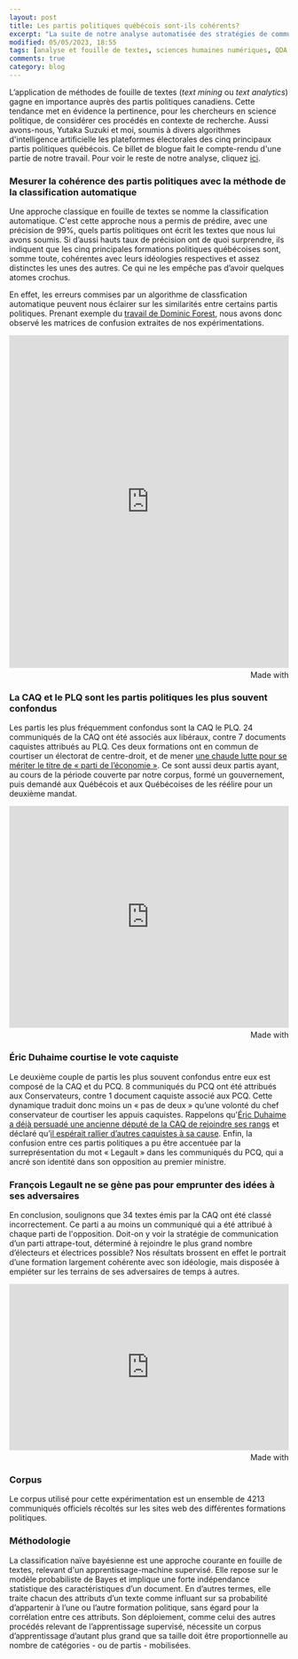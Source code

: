 ```yaml
---
layout: post
title: Les partis politiques québécois sont-ils cohérents?
excerpt: "La suite de notre analyse automatisée des stratégies de communication des partis politiques québécois."
modified: 05/05/2023, 18:55
tags: [analyse et fouille de textes, sciences humaines numériques, QDA Miner]
comments: true
category: blog
---
```


L’application de méthodes de fouille de textes (_text mining_ ou _text analytics_) gagne en importance auprès des partis politiques canadiens. Cette tendance met en évidence la pertinence, pour les chercheurs en science politique, de considérer ces procédés en contexte de recherche. Aussi avons-nous, Yutaka Suzuki et moi, soumis à divers algorithmes d'intelligence artificielle les plateformes électorales des cinq principaux partis politiques québécois. Ce billet de blogue fait le compte-rendu d'une partie de notre travail. Pour voir le reste de notre analyse, cliquez [ici](https://juste-un-roy.github.io/blog/Iramuteq-poltext1/).

### Mesurer la cohérence des partis politiques avec la méthode de la classification automatique ###

Une approche classique en fouille de textes se nomme la classification automatique. C'est cette approche nous a permis de prédire, avec une précision de 99%, quels partis politiques ont écrit les textes que nous lui avons soumis. Si d’aussi hauts taux de précision ont de quoi surprendre, ils indiquent que les cinq principales formations politiques québécoises sont, somme toute, cohérentes avec leurs idéologies respectives et assez distinctes les unes des autres. Ce qui ne les empêche pas d’avoir quelques atomes crochus.

En effet, les erreurs commises par un algorithme de classfication automatique peuvent nous éclairer sur les similarités entre certains partis politiques. Prenant exemple du [travail de Dominic Forest](http://dominicforest.me/fed2015/2015/10/15/des-machines-et-des-mots-les-partis-sont-ils-coherents/), nous avons donc observé les matrices de confusion extraites de nos expérimentations.

<iframe src='https://flo.uri.sh/visualisation/14270493/embed' title='Interactive or visual content' class='flourish-embed-iframe' frameborder='0' scrolling='no' style='width:100%;height:600px;' sandbox='allow-same-origin allow-forms allow-scripts allow-downloads allow-popups allow-popups-to-escape-sandbox allow-top-navigation-by-user-activation'></iframe><div style='width:100%!;margin-top:4px!important;text-align:right!important;'><a class='flourish-credit' href='https://public.flourish.studio/visualisation/14270493/?utm_source=embed&utm_campaign=visualisation/14270493' target='_top' style='text-decoration:none!important'><img alt='Made with Flourish' src='https://public.flourish.studio/resources/made_with_flourish.svg' style='width:105px!important;height:16px!important;border:none!important;margin:0!important;'> </a></div>

### La CAQ et le PLQ sont les partis politiques les plus souvent confondus ###

Les partis les plus fréquemment confondus sont la CAQ le PLQ. 24 communiqués de la CAQ ont été associés aux libéraux, contre 7 documents caquistes attribués au PLQ. Ces deux formations ont en commun de courtiser un électorat de centre-droit, et de mener [une chaude lutte pour se mériter le titre de « parti de l’économie »](https://lactualite.com/politique/quel-est-le-parti-de-leconomie/). Ce sont aussi deux partis ayant, au cours de la période couverte par notre corpus, formé un gouvernement, puis demandé aux Québécois et aux Québécoises de les réélire pour un deuxième mandat.

<iframe src='https://flo.uri.sh/visualisation/14272062/embed' title='Interactive or visual content' class='flourish-embed-iframe' frameborder='0' scrolling='no' style='width:100%;height:400px;' sandbox='allow-same-origin allow-forms allow-scripts allow-downloads allow-popups allow-popups-to-escape-sandbox allow-top-navigation-by-user-activation'></iframe><div style='width:100%!;margin-top:4px!important;text-align:right!important;'><a class='flourish-credit' href='https://public.flourish.studio/visualisation/14272062/?utm_source=embed&utm_campaign=visualisation/14272062' target='_top' style='text-decoration:none!important'><img alt='Made with Flourish' src='https://public.flourish.studio/resources/made_with_flourish.svg' style='width:105px!important;height:16px!important;border:none!important;margin:0!important;'> </a></div>


### Éric Duhaime courtise le vote caquiste ###

Le deuxième couple de partis les plus souvent confondus entre eux est composé de la CAQ et du PCQ. 8 communiqués du PCQ ont été attribués aux Conservateurs, contre 1 document caquiste associé aux PCQ. Cette dynamique traduit donc moins un « pas de deux » qu’une volonté du chef conservateur de courtiser les appuis caquistes. Rappelons qu'[Éric Duhaime a déjà persuadé une ancienne député de la CAQ de rejoindre ses rangs](https://www.tvanouvelles.ca/2021/06/18/claire-samson-rejoint-le-pcq-deric-duhaime) et déclaré qu’[il espérait rallier d’autres caquistes à sa cause](https://www.lapresse.ca/elections-quebecoises/2022-10-04/duhaime-reve-de-trouver-une-autre-claire-samson-a-la-caq.php). Enfin, la confusion entre ces partis politiques a pu être accentuée par la surreprésentation du mot « Legault » dans les communiqués du PCQ, qui a ancré son identité dans son opposition au premier ministre.

### François Legault ne se gène pas pour emprunter des idées à ses adversaires ###

En conclusion, soulignons que 34 textes émis par la CAQ ont été classé incorrectement. Ce parti a au moins un communiqué qui a été attribué à chaque parti de l'opposition. Doit-on y voir la stratégie de communication d’un parti attrape-tout, déterminé à rejoindre le plus grand nombre d’électeurs et électrices possible? Nos résultats brossent en effet le portrait d’une formation largement cohérente avec son idéologie, mais disposée à empiéter sur les terrains de ses adversaires de temps à autres.

<iframe src='https://flo.uri.sh/visualisation/14271873/embed' title='Interactive or visual content' class='flourish-embed-iframe' frameborder='0' scrolling='no' style='width:100%;height:300px;' sandbox='allow-same-origin allow-forms allow-scripts allow-downloads allow-popups allow-popups-to-escape-sandbox allow-top-navigation-by-user-activation'></iframe><div style='width:100%!;margin-top:4px!important;text-align:right!important;'><a class='flourish-credit' href='https://public.flourish.studio/visualisation/14271873/?utm_source=embed&utm_campaign=visualisation/14271873' target='_top' style='text-decoration:none!important'><img alt='Made with Flourish' src='https://public.flourish.studio/resources/made_with_flourish.svg' style='width:105px!important;height:16px!important;border:none!important;margin:0!important;'> </a></div>

### Corpus ###

Le corpus utilisé pour cette expérimentation est un ensemble de 4213 communiqués officiels récoltés sur les sites web des différentes formations politiques.

### Méthodologie ###

La classification naïve bayésienne est une approche courante en fouille de textes, relevant d'un apprentissage-machine supervisé. Elle repose sur le modèle probabiliste de Bayes et implique une forte indépendance statistique des caractéristiques d’un document. En d’autres termes, elle traite chacun des attributs d’un texte comme influant sur sa probabilité d’appartenir à l’une ou l’autre formation politique, sans égard pour la corrélation entre ces attributs. Son déploiement, comme celui des autres procédés relevant de l’apprentissage supervisé, nécessite un corpus d’apprentissage d’autant plus grand que sa taille doit être proportionnelle au nombre de catégories - ou de partis - mobilisées.
